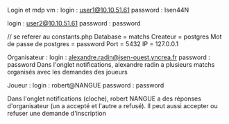 Login et mdp vm :
login : user1@10.10.51.61
password : Isen44N

login : user2@10.10.51.61
password : password

// se referer au constants.php
Database = matchs
Createur = postgres
Mot de passe de postgres = password
Port = 5432
IP = 127.0.0.1



Organisateur :
login : alexandre.radin@isen-ouest.yncrea.fr
password : password
Dans l'onglet notifications, alexandre radin a plusieurs matchs organisés avec les demandes des joueurs

Joueur : 
login : robert@NANGUE
password : password

Dans l'onglet notifications (cloche), robert NANGUE a des réponses d'organisateur (un a accepté et l'autre a refusé). Il peut aussi accepter ou refuser une demande d'inscription